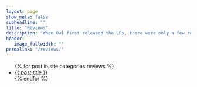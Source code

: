 ```yaml
---
layout: page
show_meta: false
subheadline: ""
title: "Reviews"
description: "When Owl first released the LPs, there were only a few reviews, including the one reproduced here from the Saturday Review, which at the time was one of the leading mainstream, general interest (Dockstader?) magazines in the U.S. When Thomas Steenland took over Owl in the late '70s, he got some new exposure for the LPs, which resulted in two reviews appearing in OP (which later evolved into Option, which reviewed the CDs) around 1981. One of the first reviews of the Starkland CDs was by Joe McLellan, then the main critic of The Washington Post, who turned out to be a Dockstader fan. There have been about 30 positive reviews of the CDs since they were released - reproduced here are two from Fanfare, and others from Stereophile, The Wire, Revue et Corrigee (France), and Audioview (Belgium)."
header:
   image_fullwidth: ""
permalink: "/reviews/"
---
```

<ul>
    {% for post in site.categories.reviews %}
    <li><a href="{{ site.url }}{{ post.url }}">{{ post.title }}</a></li>
    {% endfor %}
</ul>
